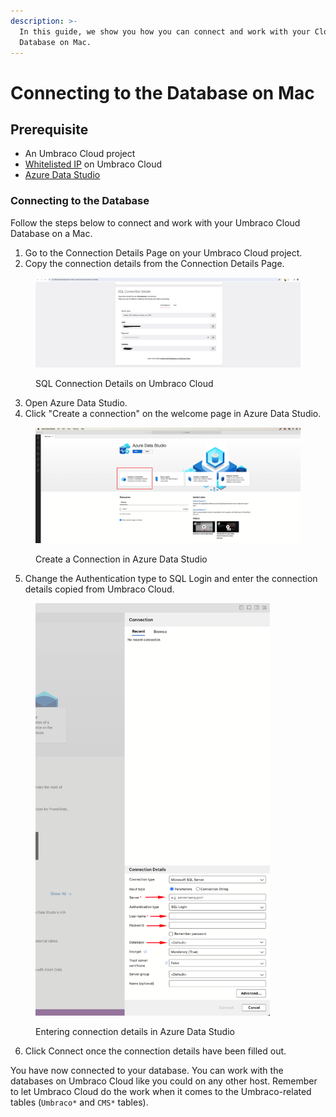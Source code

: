 ```yaml
---
description: >-
  In this guide, we show you how you can connect and work with your Cloud
  Database on Mac.
---
```


# Connecting to the Database on Mac

## Prerequisite

* An Umbraco Cloud project
* [Whitelisted IP](https://docs.umbraco.com/umbraco-cloud/databases/cloud-database#opening-the-firewall) on Umbraco Cloud
* [Azure Data Studio ](https://azure.microsoft.com/en-us/products/data-studio)

### Connecting to the Database

Follow the steps below to connect and work with your Umbraco Cloud Database on a Mac.

1. Go to the Connection Details Page on your Umbraco Cloud project.
2. Copy the connection details from the Connection Details Page.

<figure><img src="../../.gitbook/assets/image (2) (1) (1) (1) (1).png" alt=""><figcaption><p>SQL Connection Details on Umbraco Cloud</p></figcaption></figure>

3. Open Azure Data Studio.
4. Click "Create a connection" on the welcome page in Azure Data Studio.

<figure><img src="../../.gitbook/assets/image (2) (1) (1) (1).png" alt=""><figcaption><p>Create a Connection in Azure Data Studio</p></figcaption></figure>

5. Change the Authentication type to SQL Login and enter the connection details copied from Umbraco Cloud.

<div data-full-width="false">

<figure><img src="../../.gitbook/assets/image (3) (1) (1) (1).png" alt="" width="375"><figcaption><p>Entering connection details in Azure Data Studio</p></figcaption></figure>

</div>

6. Click Connect once the connection details have been filled out.

You have now connected to your database. You can work with the databases on Umbraco Cloud like you could on any other host. Remember to let Umbraco Cloud do the work when it comes to the Umbraco-related tables (`Umbraco*` and `CMS*` tables).
